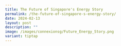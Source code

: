 ```yaml
---
title: The Future of Singapore's Energy Story
permalink: /the-future-of-singapore-s-energy-story/
date: 2024-02-13
layout: post
description: ""
image: /images/connexionsg/Future_Energy_Story.png
variant: tiptap
---
```

